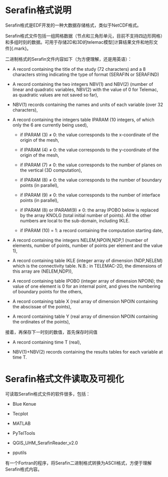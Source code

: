 # Serafin格式说明

Serafin格式是EDF开发的一种大数据存储格式，类似于NetCDF格式。

Serafin格式文件包括一组网格数据（节点和三角形单元，目前不支持四边形网格）和多组时刻的数据。可用于存储2D和3D的telemac模型[计算结果文件和地形文件]{.mark}。

二进制格式的Serafin文件内容如下（为方便理解，还是用英语）：

-   A record containing the title of the study (72 characters) and a 8
    characters string indicating the type of format (SERAFIN or
    SERAFIND)

-   A record containing the two integers NBV(1) and NBV(2) (number of
    linear and quadratic variables, NBV(2) with the value of 0 for
    Telemac, as quadratic values are not saved so far),

-   NBV(1) records containing the names and units of each variable (over
    32 characters),

-   A record containing the integers table IPARAM (10 integers, of which
    only the 6 are currently being used),

    -   if IPARAM (3) ≠ 0: the value corresponds to the x-coordinate of
        the origin of the mesh,

    -   if IPARAM (4) ≠ 0: the value corresponds to the y-coordinate of
        the origin of the mesh,

    -   if IPARAM (7) ≠ 0: the value corresponds to the number of planes
        on the vertical (3D computation),

    -   if IPARAM (8) ≠ 0: the value corresponds to the number of
        boundary points (in parallel),

    -   if IPARAM (9) ≠ 0: the value corresponds to the number of
        interface points (in parallel),

    -   if IPARAM (8) or IPARAM(9) ≠ 0: the array IPOBO below is
        replaced by the array KNOLG (total initial number of points).
        All the other numbers are local to the sub-domain, including
        IKLE.

    -   if IPARAM (10) = 1: a record containing the computation starting
        date,

-   A record containing the integers NELEM,NPOIN,NDP,1 (number of
    elements, number of points, number of points per element and the
    value 1),

-   A record containing table IKLE (integer array of dimension
    (NDP,NELEM) which is the connectivity table. N.B.: in TELEMAC-2D,
    the dimensions of this array are (NELEM,NDP)),

-   A record containing table IPOBO (integer array of dimension NPOIN);
    the value of one element is 0 for an internal point, and gives the
    numbering of boundary points for the others,

-   A record containing table X (real array of dimension NPOIN
    containing the abscissae of the points),

-   A record containing table Y (real array of dimension NPOIN
    containing the ordinates of the points),

接着，再保存下一时刻的数值，首先保存时间值

-   A record containing time T (real),

-   NBV(1)+NBV(2) records containing the results tables for each
    variable at time T.

# Serafin格式文件读取及可视化

可读取Serafin格式文件的软件很多，包括：

-   Blue Kenue

-   Tecplot

-   MATLAB

-   PyTelTools

-   QGIS_UHM_SerafinReader_v2.0

-   pputils

有一个Fortran的程序，将Serafin二进制格式转换为ASCII格式，方便于理解Serafin格式内容。
